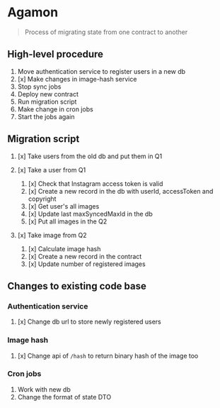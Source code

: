 # Agamon
> Process of migrating state from one contract to another

## High-level procedure
1. Move authentication service to register users in a new db
1. [x] Make changes in image-hash service
1. Stop sync jobs
1. Deploy new contract
1. Run migration script
1. Make change in cron jobs
1. Start the jobs again

## Migration script
1. [x] Take users from the old db and put them in Q1
1. [x] Take a user from Q1
    
    1. [x] Check that Instagram access token is valid
    1. [x] Create a new record in the db with userId, accessToken and copyright
    1. [x] Get user's all images
    1. [x] Update last maxSyncedMaxId in the db
    1. [x] Put all images in the Q2

1. [x] Take image from Q2

    1. [x] Calculate image hash
    1. [x] Create a new record in the contract
    1. [x] Update number of registered images

## Changes to existing code base
### Authentication service
1. [x] Change db url to store newly registered users

### Image hash
1. [x] Change api of `/hash` to return binary hash of the image too

### Cron jobs
1. Work with new db
1. Change the format of state DTO
